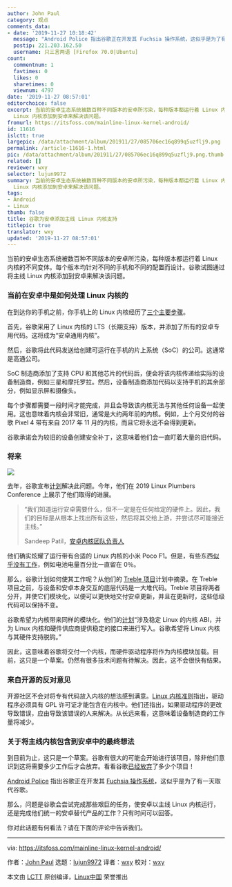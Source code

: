 ```yaml
---
author: John Paul
category: 观点
comments_data:
- date: '2019-11-27 10:18:42'
  message: "Android Police 指出谷歌正在开发其 Fuchsia 操作系统，这似乎是为了有一天取代谷歌。<br />\r\n很显然,应该是为了取代Android,而非谷歌."
  postip: 221.203.162.50
  username: 只三言两语 [Firefox 70.0|Ubuntu]
count:
  commentnum: 1
  favtimes: 0
  likes: 0
  sharetimes: 0
  viewnum: 4797
date: '2019-11-27 08:57:01'
editorchoice: false
excerpt: 当前的安卓生态系统被数百种不同版本的安卓所污染，每种版本都运行着 Linux 内核的不同变体。每个版本均针对不同的手机和不同的配置而设计。谷歌试图通过将主线
  Linux 内核添加到安卓来解决该问题。
fromurl: https://itsfoss.com/mainline-linux-kernel-android/
id: 11616
islctt: true
largepic: /data/attachment/album/201911/27/085706ec16q899q5uzflj9.png
permalink: /article-11616-1.html
pic: /data/attachment/album/201911/27/085706ec16q899q5uzflj9.png.thumb.jpg
related: []
reviewer: wxy
selector: lujun9972
summary: 当前的安卓生态系统被数百种不同版本的安卓所污染，每种版本都运行着 Linux 内核的不同变体。每个版本均针对不同的手机和不同的配置而设计。谷歌试图通过将主线
  Linux 内核添加到安卓来解决该问题。
tags:
- Android
- Linux
thumb: false
title: 谷歌为安卓添加主线 Linux 内核支持
titlepic: true
translator: wxy
updated: '2019-11-27 08:57:01'
---
```


当前的安卓生态系统被数百种不同版本的安卓所污染，每种版本都运行着 Linux 内核的不同变体。每个版本均针对不同的手机和不同的配置而设计。谷歌试图通过将主线 Linux 内核添加到安卓来解决该问题。


### 当前在安卓中是如何处理 Linux 内核的


在到达你的手机之前，你手机上的 Linux 内核经历了[三个主要步骤](https://arstechnica.com/gadgets/2019/11/google-outlines-plans-for-mainline-linux-kernel-support-in-android/)。


首先，谷歌采用了 Linux 内核的 LTS（长期支持）版本，并添加了所有的安卓专用代码。这将成为“安卓通用内核”。


然后，谷歌将此代码发送给创建可运行在手机的片上系统（SoC）的公司。这通常是高通公司。


SoC 制造商添加了支持 CPU 和其他芯片的代码后，便会将该内核传递给实际的设备制造商，例如三星和摩托罗拉。然后，设备制造商添加代码以支持手机的其余部分，例如显示屏和摄像头。


每个步骤都需要一段时间才能完成，并且会导致该内核无法与其他任何设备一起使用。这也意味着内核会非常旧，通常是大约两年前的内核。例如，上个月交付的谷歌 Pixel 4 带有来自 2017 年 11 月的内核，而且它将永远不会得到更新。


谷歌承诺会为较旧的设备创建安全补丁，这意味着他们会一直盯着大量的旧代码。


### 将来


![](/data/attachment/album/201911/27/085706ec16q899q5uzflj9.png)


去年，谷歌宣布[计划](https://lwn.net/Articles/771974/)解决此问题。今年，他们在 2019 Linux Plumbers Conference 上展示了他们取得的进展。



> 
> “我们知道运行安卓需要什么，但不一定是在任何给定的硬件上。因此，我们的目标是从根本上找出所有这些，然后将其交给上游，并尝试尽可能接近主线。”
> 
> 
> Sandeep Patil，[安卓内核团队负责人](https://arstechnica.com/gadgets/2019/11/google-outlines-plans-for-mainline-linux-kernel-support-in-android/)
> 
> 
> 


他们确实炫耀了运行带有合适的 Linux 内核的小米 Poco F1。但是，有些东西[似乎没有工作](https://www.androidpolice.com/2019/11/19/google-wants-android-to-use-regular-linux-kernel-potentially-improving-updates-and-security/)，例如电池电量百分比一直留在 0％。


那么，谷歌计划如何使其工作呢？从他们的 [Treble 项目](https://www.computerworld.com/article/3306443/what-is-project-treble-android-upgrade-fix-explained.html)计划中摘录。在 Treble 项目之前，与设备和安卓本身交互的底层代码是一大堆代码。Treble 项目将两者分开，并使它们模块化，以便可以更快地交付安卓更新，并且在更新时，这些低级代码可以保持不变。


谷歌希望为内核带来同样的模块化。他们的[计划](https://arstechnica.com/gadgets/2019/11/google-outlines-plans-for-mainline-linux-kernel-support-in-android/)“涉及稳定 Linux 的内核 ABI，并为 Linux 内核和硬件供应商提供稳定的接口来进行写入。谷歌希望将 Linux 内核与其硬件支持脱钩。”


因此，这意味着谷歌将交付一个内核，而硬件驱动程序将作为内核模块加载。目前，这只是一个草案。仍然有很多技术问题有待解决。因此，这不会很快有结果。


### 来自开源的反对意见


开源社区不会对将专有代码放入内核的想法感到满意。[Linux 内核准则](https://www.kernel.org/doc/Documentation/process/stable-api-nonsense.rst)指出，驱动程序必须具有 GPL 许可证才能包含在内核中。他们还指出，如果驱动程序的更改导致错误，应由导致该错误的人来解决。从长远来看，这意味着设备制造商的工作量将减少。


### 关于将主线内核包含到安卓中的最终想法


到目前为止，这只是一个草案。谷歌有很大的可能会开始进行该项目，除非他们意识到这将需要多少工作后才会放弃。看看谷歌[已经放弃](https://killedbygoogle.com/)了多少个项目！


[Android Police](https://www.androidpolice.com/2019/11/19/google-wants-android-to-use-regular-linux-kernel-potentially-improving-updates-and-security/) 指出谷歌正在开发其 [Fuchsia 操作系统](https://itsfoss.com/fuchsia-os-what-you-need-to-know/)，这似乎是为了有一天取代谷歌。


那么，问题是谷歌会尝试完成那些艰巨的任务，使安卓以主线 Linux 内核运行，还是完成他们统一的安卓替代产品的工作？只有时间可以回答。


你对此话题有何看法？请在下面的评论中告诉我们。




---


via: <https://itsfoss.com/mainline-linux-kernel-android/>


作者：[John Paul](https://itsfoss.com/author/john/) 选题：[lujun9972](https://github.com/lujun9972) 译者：[wxy](https://github.com/wxy) 校对：[wxy](https://github.com/wxy)


本文由 [LCTT](https://github.com/LCTT/TranslateProject) 原创编译，[Linux中国](https://linux.cn/) 荣誉推出